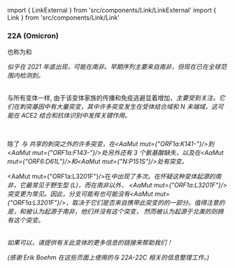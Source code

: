 import { LinkExternal } from 'src/components/Link/LinkExternal'
import { Link } from 'src/components/Link/Link'




<MdxContent filepath="VoCHeader.md" />

### 22A (Omicron)
也称为<Lin name="BA.4" />和<Who name="Omicron" />

<MdxContent filepath="OmicronHeader.md" />

<Var name="22A (Omicron)"/> 似乎在 2021 年底出现，可能在南非。早期序列主要来自南非，但现在已在全球范围内检测到。
<br/><br/>

与所有<Who name="Omicron" />变体一样, 由于该变体家族的传播和免疫逃避显着增加，<Var name="22A (Omicron)" prefix=""/>主要受到关注。它们在刺突基因中有大量突变，其中许多突变发生在受体结合域和 N 末端域，这可能在 ACE2 结合和抗体识别中发挥关键作用。 
<br/>

<MdxContent filepath="clusters/22A22B_Spike.md" />
<br/>

除了 <Var name="22A (Omicron)" prefix=""/> 与  <Var name="21L (Omicron)" prefix=""/> 共享的刺突之外的许多突变，<Var name="22A (Omicron)" prefix=""/>在<AaMut mut={"ORF1a:K141-"}/>到<AaMut mut={"ORF1a:F143-"}/>处另外还有 3 个氨基酸缺失，以及在<AaMut mut={"ORF6:D61L"}/>和<AaMut mut={"N:P151S"}/>处有突变。

<AaMut mut={"ORF1a:L3201F"}/>在<Var name="21L (Omicron)" prefix=""/>中出现了多次。在怀疑这种变体起源的南非，它最常见于野生型 (L)，而在南非以外， <AaMut mut={"ORF1a:L3201F"}/> 突变更为常见。因此，分支<Var name="21L (Omicron)" prefix=""/>可能有也可能没有<AaMut mut={"ORF1a:L3201F"}/>，取决于它们是否来自携带此突变的<Var name="21L (Omicron)" prefix=""/>的一部分。值得注意的是，<Var name="22A (Omicron)" prefix=""/>和<Var name="22B (Omicron)" prefix=""/>被认为起源于南非，他们<i>并没有</i>这个突变， 然而被认为起源于北美的<Var name="22C (Omicron)" prefix=""/>则拥有这个突变。
<br/><br/>

_如果可以，请提供有关此变体的更多信息的链接来帮助我们！_

_(感谢 Erik Boehm 在这些页面上使用的与 22A-22C 相关的信息整理工作。)_
